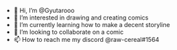 - 👋 Hi, I’m @Gyutarooo
- 👀 I’m interested in drawing and creating comics
- 🌱 I’m currently learning how to make a decent storyline
- 💞️ I’m looking to collaborate on a comic
- 📫 How to reach me my discord @raw-cereal#1564

<!---
Gyutarooo/Gyutarooo is a ✨ special ✨ repository because its `README.md` (this file) appears on your GitHub profile.
You can click the Preview link to take a look at your changes.
--->
